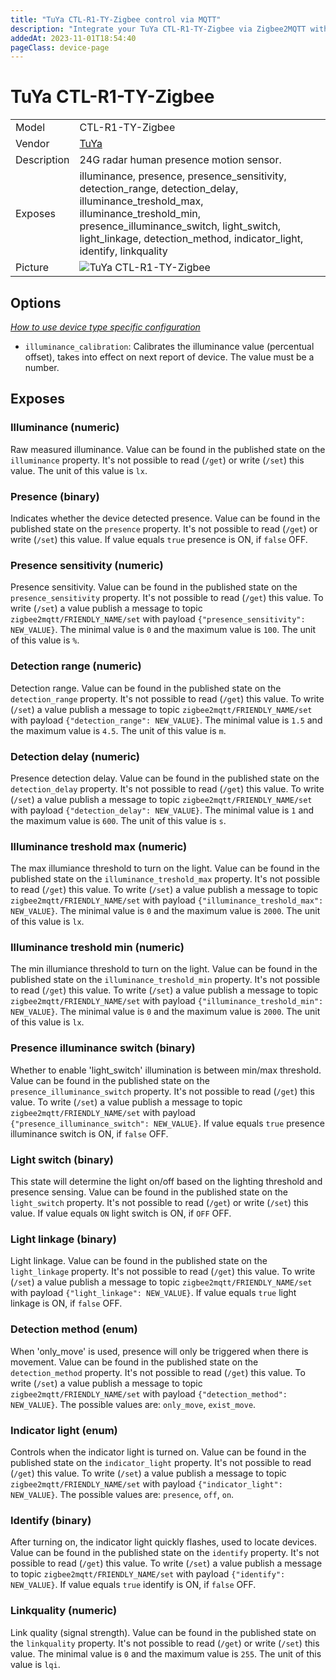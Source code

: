 ```yaml
---
title: "TuYa CTL-R1-TY-Zigbee control via MQTT"
description: "Integrate your TuYa CTL-R1-TY-Zigbee via Zigbee2MQTT with whatever smart home infrastructure you are using without the vendor's bridge or gateway."
addedAt: 2023-11-01T18:54:40
pageClass: device-page
---
```


<!-- !!!! -->
<!-- ATTENTION: This file is auto-generated through docgen! -->
<!-- You can only edit the "Notes"-Section between the two comment lines "Notes BEGIN" and "Notes END". -->
<!-- Do not use h1 or h2 heading within "## Notes"-Section. -->
<!-- !!!! -->

# TuYa CTL-R1-TY-Zigbee

|     |     |
|-----|-----|
| Model | CTL-R1-TY-Zigbee  |
| Vendor  | [TuYa](/supported-devices/#v=TuYa)  |
| Description | 24G radar human presence motion sensor. |
| Exposes | illuminance, presence, presence_sensitivity, detection_range, detection_delay, illuminance_treshold_max, illuminance_treshold_min, presence_illuminance_switch, light_switch, light_linkage, detection_method, indicator_light, identify, linkquality |
| Picture | ![TuYa CTL-R1-TY-Zigbee](https://www.zigbee2mqtt.io/images/devices/CTL-R1-TY-Zigbee.jpg) |


<!-- Notes BEGIN: You can edit here. Add "## Notes" headline if not already present. -->


<!-- Notes END: Do not edit below this line -->



## Options
*[How to use device type specific configuration](../guide/configuration/devices-groups.md#specific-device-options)*

* `illuminance_calibration`: Calibrates the illuminance value (percentual offset), takes into effect on next report of device. The value must be a number.


## Exposes

### Illuminance (numeric)
Raw measured illuminance.
Value can be found in the published state on the `illuminance` property.
It's not possible to read (`/get`) or write (`/set`) this value.
The unit of this value is `lx`.

### Presence (binary)
Indicates whether the device detected presence.
Value can be found in the published state on the `presence` property.
It's not possible to read (`/get`) or write (`/set`) this value.
If value equals `true` presence is ON, if `false` OFF.

### Presence sensitivity (numeric)
Presence sensitivity.
Value can be found in the published state on the `presence_sensitivity` property.
It's not possible to read (`/get`) this value.
To write (`/set`) a value publish a message to topic `zigbee2mqtt/FRIENDLY_NAME/set` with payload `{"presence_sensitivity": NEW_VALUE}`.
The minimal value is `0` and the maximum value is `100`.
The unit of this value is `%`.

### Detection range (numeric)
Detection range.
Value can be found in the published state on the `detection_range` property.
It's not possible to read (`/get`) this value.
To write (`/set`) a value publish a message to topic `zigbee2mqtt/FRIENDLY_NAME/set` with payload `{"detection_range": NEW_VALUE}`.
The minimal value is `1.5` and the maximum value is `4.5`.
The unit of this value is `m`.

### Detection delay (numeric)
Presence detection delay.
Value can be found in the published state on the `detection_delay` property.
It's not possible to read (`/get`) this value.
To write (`/set`) a value publish a message to topic `zigbee2mqtt/FRIENDLY_NAME/set` with payload `{"detection_delay": NEW_VALUE}`.
The minimal value is `1` and the maximum value is `600`.
The unit of this value is `s`.

### Illuminance treshold max (numeric)
The max illumiance threshold to turn on the light.
Value can be found in the published state on the `illuminance_treshold_max` property.
It's not possible to read (`/get`) this value.
To write (`/set`) a value publish a message to topic `zigbee2mqtt/FRIENDLY_NAME/set` with payload `{"illuminance_treshold_max": NEW_VALUE}`.
The minimal value is `0` and the maximum value is `2000`.
The unit of this value is `lx`.

### Illuminance treshold min (numeric)
The min illumiance threshold to turn on the light.
Value can be found in the published state on the `illuminance_treshold_min` property.
It's not possible to read (`/get`) this value.
To write (`/set`) a value publish a message to topic `zigbee2mqtt/FRIENDLY_NAME/set` with payload `{"illuminance_treshold_min": NEW_VALUE}`.
The minimal value is `0` and the maximum value is `2000`.
The unit of this value is `lx`.

### Presence illuminance switch (binary)
Whether to enable 'light_switch' illumination is between min/max threshold.
Value can be found in the published state on the `presence_illuminance_switch` property.
It's not possible to read (`/get`) this value.
To write (`/set`) a value publish a message to topic `zigbee2mqtt/FRIENDLY_NAME/set` with payload `{"presence_illuminance_switch": NEW_VALUE}`.
If value equals `true` presence illuminance switch is ON, if `false` OFF.

### Light switch (binary)
This state will determine the light on/off based on the lighting threshold and presence sensing.
Value can be found in the published state on the `light_switch` property.
It's not possible to read (`/get`) or write (`/set`) this value.
If value equals `ON` light switch is ON, if `OFF` OFF.

### Light linkage (binary)
Light linkage.
Value can be found in the published state on the `light_linkage` property.
It's not possible to read (`/get`) this value.
To write (`/set`) a value publish a message to topic `zigbee2mqtt/FRIENDLY_NAME/set` with payload `{"light_linkage": NEW_VALUE}`.
If value equals `true` light linkage is ON, if `false` OFF.

### Detection method (enum)
When 'only_move' is used, presence will only be triggered when there is movement.
Value can be found in the published state on the `detection_method` property.
It's not possible to read (`/get`) this value.
To write (`/set`) a value publish a message to topic `zigbee2mqtt/FRIENDLY_NAME/set` with payload `{"detection_method": NEW_VALUE}`.
The possible values are: `only_move`, `exist_move`.

### Indicator light (enum)
Controls when the indicator light is turned on.
Value can be found in the published state on the `indicator_light` property.
It's not possible to read (`/get`) this value.
To write (`/set`) a value publish a message to topic `zigbee2mqtt/FRIENDLY_NAME/set` with payload `{"indicator_light": NEW_VALUE}`.
The possible values are: `presence`, `off`, `on`.

### Identify (binary)
After turning on, the indicator light quickly flashes, used to locate devices.
Value can be found in the published state on the `identify` property.
It's not possible to read (`/get`) this value.
To write (`/set`) a value publish a message to topic `zigbee2mqtt/FRIENDLY_NAME/set` with payload `{"identify": NEW_VALUE}`.
If value equals `true` identify is ON, if `false` OFF.

### Linkquality (numeric)
Link quality (signal strength).
Value can be found in the published state on the `linkquality` property.
It's not possible to read (`/get`) or write (`/set`) this value.
The minimal value is `0` and the maximum value is `255`.
The unit of this value is `lqi`.

